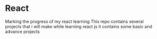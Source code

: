 # React
Marking the progress of my react learning
This repo contains several projects that i will make while learning react js 
it contains some basic and advance projects
